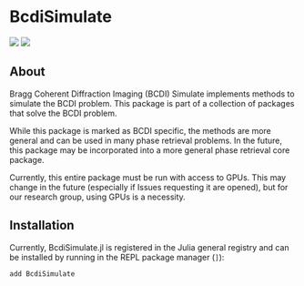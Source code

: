 # BcdiSimulate

<!-- [![Build Status](https://github.com/jmeziere/BcdiSimulate.jl/actions/workflows/CI.yml/badge.svg?branch=main)](https://github.com/byu-cxi/BcdiSimulate.jl/actions/workflows/CI.yml?query=branch%3Amain) -->
[![](https://img.shields.io/badge/Docs-Full-blue.svg)](https://byu-cxi.github.io/BcdiDocs/dev)
[![](https://img.shields.io/badge/Docs-Part-blue.svg)](https://byu-cxi.github.io/BcdiSimulate.jl/dev)

## About

Bragg Coherent Diffraction Imaging (BCDI) Simulate implements methods to simulate the BCDI problem. This package is part of a collection of packages that solve the BCDI problem.

While this package is marked as BCDI specific, the methods are more general and can be used in many phase retrieval problems. In the future, this package may be incorporated into a more general phase retrieval core package.

Currently, this entire package must be run with access to GPUs. This may change in the future (especially if Issues requesting it are opened), but for our research group, using GPUs is a necessity.

## Installation

Currently, BcdiSimulate.jl is registered in the Julia general registry and can be installed by running in the REPL package manager (```]```):

```
add BcdiSimulate
```
